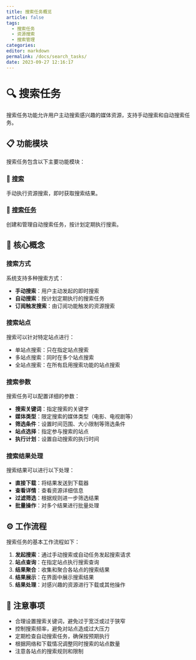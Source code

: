 ```yaml
---
title: 搜索任务概览
article: false
tags: 
  - 搜索任务
  - 资源搜索
  - 搜索管理
categories: 
editor: markdown
permalink: /docs/search_tasks/
date: 2023-09-27 12:16:17
---
```


# 🔍 搜索任务

搜索任务功能允许用户主动搜索感兴趣的媒体资源，支持手动搜索和自动搜索任务。

## 📋 功能模块

搜索任务包含以下主要功能模块：

### 🔎 [搜索](/docs/search_tasks/search/)
手动执行资源搜索，即时获取搜索结果。

### 📅 [搜索任务](/docs/search_tasks/search_tasks/)
创建和管理自动搜索任务，按计划定期执行搜索。

## 📘 核心概念

### 搜索方式
系统支持多种搜索方式：

- **手动搜索**：用户主动发起的即时搜索
- **自动搜索**：按计划定期执行的搜索任务
- **订阅触发搜索**：由订阅功能触发的资源搜索

### 搜索站点
搜索可以针对特定站点进行：

- 单站点搜索：只在指定站点搜索
- 多站点搜索：同时在多个站点搜索
- 全站点搜索：在所有启用搜索功能的站点搜索

### 搜索参数
搜索任务可以配置详细的参数：

- **搜索关键词**：指定搜索的关键字
- **媒体类型**：限定搜索的媒体类型（电影、电视剧等）
- **筛选条件**：设置时间范围、大小限制等筛选条件
- **站点选择**：指定参与搜索的站点
- **执行计划**：设置自动搜索的执行时间

### 搜索结果处理
搜索结果可以进行以下处理：

- **直接下载**：将结果发送到下载器
- **查看详情**：查看资源详细信息
- **过滤筛选**：根据规则进一步筛选结果
- **批量操作**：对多个结果进行批量处理

## ⚙️ 工作流程

搜索任务的基本工作流程如下：

1. **发起搜索**：通过手动搜索或自动任务发起搜索请求
2. **站点查询**：在指定站点执行搜索查询
3. **结果聚合**：收集和聚合各站点的搜索结果
4. **结果展示**：在界面中展示搜索结果
5. **结果处理**：对感兴趣的资源进行下载或其他操作

## 📝 注意事项

- 合理设置搜索关键词，避免过于宽泛或过于狭窄
- 控制搜索频率，避免对站点造成过大压力
- 定期检查自动搜索任务，确保按预期执行
- 根据网络和下载情况调整同时搜索的站点数量
- 注意各站点的搜索规则和限制
